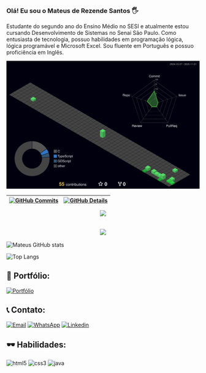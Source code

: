 ### Olá! Eu sou o Mateus de Rezende Santos 🖐

Estudante do segundo ano do Ensino Médio no SESI e atualmente estou cursando Desenvolvimento de Sistemas no Senai São Paulo. Como entusiasta de tecnologia, possuo habilidades em programação lógica, lógica programável e Microsoft Excel. Sou fluente em Português e possuo proficiência em Inglês.

  ![Status](./profile-3d-contrib/profile-night-green.svg)

 | [![GitHub Commits](http://github-profile-summary-cards.vercel.app/api/cards/productive-time?username=mateussrezendev&theme=dracula&utcOffset=-3)](https://github.com/vn7n24fzkq/github-profile-summary-cards) | [![GitHub Details](http://github-profile-summary-cards.vercel.app/api/cards/profile-details?username=mateussrezendev&theme=dracula)](https://github.com/vn7n24fzkq/github-profile-summary-cards) |  
 | ----------- | ----------- |
 
  <div align="center" >
<a href="https://skillicons.dev"   >
  <img src="https://skillicons.dev/icons?i=html,css,js,vscode,java,eclipse,spring,postman,github,ps,ae,ai,linkedin,linux,discord" />
</a>
  <br />

  </div>

 
##
   <div align="center" >
     <img src="https://github-profile-trophy.vercel.app/?username=mateussrezendev&row=1&column=6&theme=dracula&margin-w=15&margin-h=15"/>
  </div>

![Mateus GitHub stats](https://github-readme-stats.vercel.app/api?username=mateussrezendev&show_icons=true&theme=highcontrast)

![Top Langs](https://github-readme-stats.vercel.app/api/top-langs/?username=mateussrezendev&layout=compact&langs_count=16&theme=midnight-purple)

## 📜 Portfólio:
[![Portfólio](https://img.shields.io/badge/website-000000?style=for-the-badge&logo=About.me&logoColor=white)](https://mateussrezendev.github.io/)

## 📞 Contato:
[![Email](https://img.shields.io/badge/Gmail-D14836?style=for-the-badge&logo=gmail&logoColor=white)](mailto:mateusrs.dev.senai@gmail.com)
[![WhatsApp](https://img.shields.io/badge/WhatsApp-25D366?style=for-the-badge&logo=whatsapp&logoColor=white)](https://api.whatsapp.com/send?phone=5515996814528&text=Ol%C3%A1%20Mateus!)
[![Linkedin](https://img.shields.io/badge/LinkedIn-0077B5?style=for-the-badge&logo=linkedin&logoColor=white)](https://www.linkedin.com/in/mateus-de-rezende-santos-33038526b)

## 🕶 Habilidades:
<div style="display: inline_block">
  <img align="center" alt="html5" src="https://img.shields.io/badge/HTML5-E34F26?style=for-the-badge&logo=html5&logoColor=white" />
  <img align="center" alt="css3" src="https://img.shields.io/badge/CSS3-1572B6?style=for-the-badge&logo=css3&logoColor=white" />
  <img align="center" alt="java" src="https://img.shields.io/badge/Java-ED8B00?style=for-the-badge&logo=openjdk&logoColor=white" />
</div>

